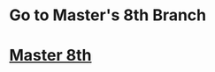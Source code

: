 <h1>Go to Master's 8th  Branch</h1>
<h1><a href= 'https://github.com/AvinandanBose/todolistapp_updates/tree/master_seven'>Master 8th</a></h1>

